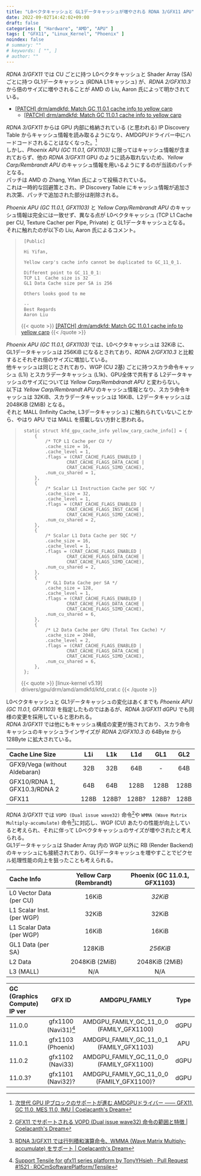 ```yaml
---
title: "L0ベクタキャッシュと GL1データキャッシュが増やされる RDNA 3/GFX11 APU"
date: 2022-09-02T14:42:02+09:00
draft: false
categories: [ "Hardware", "AMD", "APU" ]
tags: [ "GFX11", "Linux_Kernel", "Phoenix" ]
noindex: false
# summary: ""
# keywords: [ "", ]
# author: ""
---
```


*RDNA 3/GFX11* では CU ごとに持つ L0ベクタキャッシュと Shader Array (SA) ごとに持つ GL1データキャッシュ (RDNA L1キャッシュ) が、*RDNA 2/GFX10.3* から倍のサイズに増やされることが AMD の Liu, Aaron 氏によって明かされている。  

 * [[PATCH] drm/amdkfd: Match GC 11.0.1 cache info to yellow carp](https://lists.freedesktop.org/archives/amd-gfx/2022-September/083667.html)
    * [[PATCH] drm/amdkfd: Match GC 11.0.1 cache info to yellow carp](https://lists.freedesktop.org/archives/amd-gfx/2022-September/083698.html)

*RDNA 3/GFX11* からは GPU 内部に格納されている (と思われる) IP Discovery Table からキャッシュ情報を読み取るようになり、AMDGPUドライバー中にハードコードされることはなくなった。[^ip-discovery]  
しかし、*Phoenix APU (GC 11.0.1, GFX1103)* に限ってはキャッシュ情報が含まれておらず、他の *RDNA 3/GFX11* GPU のように読み取れないため、*Yellow Carp/Rembrandt APU* のキャッシュ情報を用いるようにするのが当該のパッチとなる。  
パッチは AMD の Zhang, Yifan 氏によって投稿されている。  
これは一時的な回避策とされ、IP Discovery Table にキャッシュ情報が追加され次第、パッチで追加された部分は削除される。  

[^ip-discovery]: [次世代 GPU IPブロックのサポートが進む AMDGPUドライバー ―― GFX11, GC 11.0, MES 11.0, IMU | Coelacanth's Dream](http://localhost:1313/posts/2022/04/30/amd-gc_11_0_0/#ip)

*Phoenix APU (GC 11.0.1, GFX1103)* と *Yellow Carp/Rembrandt APU* のキャッシュ情報は完全には一致せず、異なる点が L0ベクタキャッシュ (TCP L1 Cache per CU, Texture Cacher per Pipe, Private) と GL1データキャッシュとなる。  
それに触れたのが以下の Liu, Aaron 氏によるコメント。  

 > 		[Public]
 > 		
 > 		Hi Yifan,
 > 		
 > 		Yellow carp's cache info cannot be duplicated to GC_11_0_1.
 > 		
 > 		Different point to GC_11_0_1:
 > 		TCP L1  Cache size is 32
 > 		GL1 Data Cache size per SA is 256
 > 		
 > 		Others looks good to me
 > 		
 > 		--
 > 		Best Regards
 > 		Aaron Liu
 > 		
 >
 > {{< quote >}} [[PATCH] drm/amdkfd: Match GC 11.0.1 cache info to yellow carp](https://lists.freedesktop.org/archives/amd-gfx/2022-September/083698.html) {{< /quote >}}

*Phoenix APU (GC 11.0.1, GFX1103)* では、L0ベクタキャッシュは 32KiB に、GL1データキャッシュは 256KiB になるとされており、*RDNA 2/GFX10.3* と比較するとそれぞれ倍のサイズに増加している。  
他キャッシュは同じとされており、WGP (CU 2基) ごとに持つスカラ命令キャッシュ (L1i) とスカラデータキャッシュ (L1k)、GPU全体で共有する L2データキャッシュのサイズについては *Yellow Carp/Rembdrandt APU* と変わらない。  
以下は *Yellow Carp/Rembrandt APU* のキャッシュ情報となり、スカラ命令キャッシュは 32KiB、スカラデータキャッシュは 16KiB、L2データキャッシュは 2048KiB (2MiB) となる。  
それと MALL (Infinity Cache, L3データキャッシュ) に触れられていないことから、やはり APU では MALL を搭載しない方針と思われる。  

 > 		static struct kfd_gpu_cache_info yellow_carp_cache_info[] = {
 > 			{
 > 				/* TCP L1 Cache per CU */
 > 				.cache_size = 16,
 > 				.cache_level = 1,
 > 				.flags = (CRAT_CACHE_FLAGS_ENABLED |
 > 						CRAT_CACHE_FLAGS_DATA_CACHE |
 > 						CRAT_CACHE_FLAGS_SIMD_CACHE),
 > 				.num_cu_shared = 1,
 > 			},
 > 			{
 > 				/* Scalar L1 Instruction Cache per SQC */
 > 				.cache_size = 32,
 > 				.cache_level = 1,
 > 				.flags = (CRAT_CACHE_FLAGS_ENABLED |
 > 						CRAT_CACHE_FLAGS_INST_CACHE |
 > 						CRAT_CACHE_FLAGS_SIMD_CACHE),
 > 				.num_cu_shared = 2,
 > 			},
 > 			{
 > 				/* Scalar L1 Data Cache per SQC */
 > 				.cache_size = 16,
 > 				.cache_level = 1,
 > 				.flags = (CRAT_CACHE_FLAGS_ENABLED |
 > 						CRAT_CACHE_FLAGS_DATA_CACHE |
 > 						CRAT_CACHE_FLAGS_SIMD_CACHE),
 > 				.num_cu_shared = 2,
 > 			},
 > 			{
 > 				/* GL1 Data Cache per SA */
 > 				.cache_size = 128,
 > 				.cache_level = 1,
 > 				.flags = (CRAT_CACHE_FLAGS_ENABLED |
 > 						CRAT_CACHE_FLAGS_DATA_CACHE |
 > 						CRAT_CACHE_FLAGS_SIMD_CACHE),
 > 				.num_cu_shared = 6,
 > 			},
 > 			{
 > 				/* L2 Data Cache per GPU (Total Tex Cache) */
 > 				.cache_size = 2048,
 > 				.cache_level = 2,
 > 				.flags = (CRAT_CACHE_FLAGS_ENABLED |
 > 						CRAT_CACHE_FLAGS_DATA_CACHE |
 > 						CRAT_CACHE_FLAGS_SIMD_CACHE),
 > 				.num_cu_shared = 6,
 > 			},
 > 		};
 > 		
 > {{< quote >}} [linux-kernel v5.19] drivers/gpu/drm/amd/amdkfd/kfd_crat.c {{< /quote >}}

L0ベクタキャッシュと GL1データキャッシュの変化はあくまでも *Phoenix APU (GC 11.0.1, GFX1103)* を指定したものではあるが、*RDNA 3/GFX11* dGPU でも同様の変更を採用していると思われる。  
*RDNA 3/GFX11* では他にもキャッシュ構成の変更が施されており、スカラ命令キャッシュのキャッシュラインサイズが *RDNA 2/GFX10.3* の 64Byte から 128Byte に拡大されている。  

| Cache Line Size               | L1i  | L1k   | L1d   | GL1   | GL2 |
| :--------------               | :-:  | :-:   | :-:   | :-:   | :-: |
| GFX9/Vega (without Aldebaran) | 32B  | 32B   | 64B   | -     | 64B |
| GFX10/RDNA 1, GFX10.3/RDNA 2  | 64B  | 64B   | 128B  | 128B  | 128B |
| GFX11                         | 128B | 128B? | 128B? | 128B? | 128B |

*RDNA 3/GFX11* では `VOPD (Dual issue wave32)` 命令[^vopd]や `WMMA (Wave Matrix Multiply-accumulate)` 命令[^wmma]に対応し、WGP (CU) あたりの性能が向上していると考えられ、それに伴って L0ベクタキャッシュのサイズが増やされたと考えられる。  
GL1データキャッシュは Shader Array 内の WGP 以外に RB (Render Backend) のキャッシュにも接続されており、GL1データキャッシュを増やすことでピクセル処理性能の向上を狙ったことも考えられる。  

[^l1i]: [RadeonSI ドライバーで GFX11 のサポートが進められる | Coelacanth's Dream](/posts/2022/05/05/radeonsi-gfx11/#inst-cache-line-size)
[^vopd]: [GFX11 でサポートされる VOPD (Dual issue wave32) 命令の範囲と特徴 | Coelacanth's Dream](/posts/2022/06/21/gfx11-vopd-instruction/)
[^wmma]: [RDNA 3/GFX11 では行列積和演算命令、WMMA (Wave Matrix Multiply-accumulate) をサポート | Coelacanth's Dream](/posts/2022/06/29/gfx11-wmma-inst/)

| Cache Info                | Yellow Carp (Rembrandt) | Phoenix (GC 11.0.1, GFX1103) |
| :--                       | :--:                    | :--:                         |
| L0 Vector Data (per CU)   | 16KiB                   | *32KiB* |
| L1 Scalar Inst. (per WGP) | 32KiB                   | 32KiB |
| L1 Scalar Data (per WGP)  | 16KiB                   | 16KiB |
| GL1 Data (per SA)         | 128KiB                  | *256KiB* |
| L2 Data                   | 2048KiB (2MiB)          | 2048KiB (2MiB) |
| L3 (MALL)                 | N/A                     | N/A |

| GC (Graphics Compute) IP ver | GFX ID | AMDGPU_FAMILY | Type |
| :-------- | :-----: | :--: | :--: |
| 11.0.0    | gfx1100 (Navi31)[^tensile-gfx11] | AMDGPU_FAMILY_GC_11_0_0 (FAMILY_GFX1100) | dGPU |
| 11.0.1    | gfx1103 (Phoenix) | AMDGPU_FAMILY_GC_11_0_1 (FAMILY_GFX1103) | APU  |
| 11.0.2    | gfx1102 (Navi33) | AMDGPU_FAMILY_GC_11_0_0 (FAMILY_GFX1100) | dGPU |
| 11.0.3?   | gfx1101 (Navi32)? | AMDGPU_FAMILY_GC_11_0_0 (FAMILY_GFX1100)? | dGPU |

[^tensile-gfx11]: [Support Tensile for gfx11 series platform by TonyYHsieh · Pull Request #1521 · ROCmSoftwarePlatform/Tensile](https://github.com/ROCmSoftwarePlatform/Tensile/pull/1521/commits/3796d41aec358721fced1ed4337c27f69aeda3bb)


